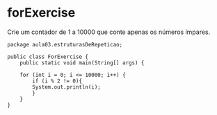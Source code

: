 # forExercise
Crie um contador de 1 a 10000 que conte apenas os números ímpares.

    package aula03.estruturasDeRepeticao;
    
    public class ForExercise {
        public static void main(String[] args) {
    
        for (int i = 0; i <= 10000; i++) {
            if (i % 2 != 0){
            System.out.println(i);
            }
        }
    }

